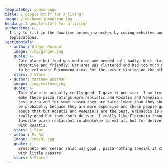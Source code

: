 ```yaml
---
templateKey: index-page
title: I google stuff for a living!
image: /img/home-jumbotron.jpg
heading: I google stuff for a living!
subheading: >-
  I try to fill in the downtime between searches by coding websites and
  applications.
testimonials:
  - author: Ginger Norman
    image: /img/ginger.jpg
    quote: >-
      Cute place but food was mediocre and needed salt badly. Wait staff were
      attentive and friendly. Bar area was cluttered and had too much going on
      to be relaxing. Recommendation: Put the server station on the other side.
    stars: 2 Stars
  - author: Matthew Boarman
    image: /img/matthew.jpg
    quote: >-
      This place is actually really good, I gave it one star  I am trying to
      make these pizza ratings more realistic and Rosatis and Venezia's have the
      best pizza and for some reason they are rated lower than they should
      be-probabblly because they are more expensive and cheap people get angry
      about that but Rosatis and Venezia's are the best, Grimaldis is also
      really good but they don't deliver, I really like Florencia though- its my
      favorite pizza restaurant in Ahwatukee to eat at, but for delivery I go
      with Rosatis.
    stars: 1 Star
  - author: Mi Ra
    image: /img/mi.jpg
    quote: >-
      Bruscheta and ceasar salad was good , pizza nothing special it can compete
      with little ceasars.
    stars: 3 Stars
---
```


